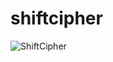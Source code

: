 # shiftcipher
![ShiftCipher](https://user-images.githubusercontent.com/61409523/134044991-d8c7e0ff-154d-4b4d-9828-813f1adece6e.jpg)
